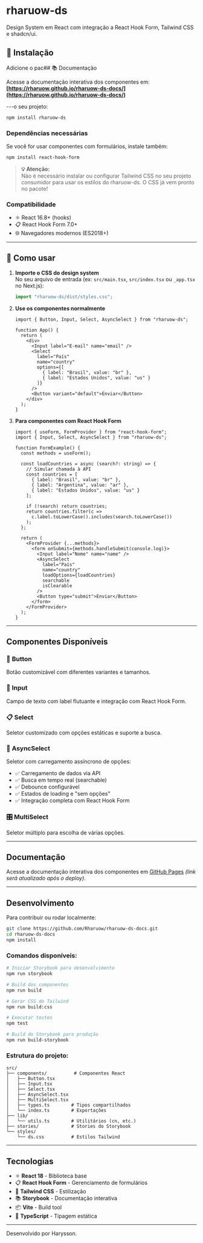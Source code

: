 # rharuow-ds

Design System em React com integração a React Hook Form, Tailwind CSS e shadcn/ui.

## 🚀 Instalação

Adicione o pac## 📚 Documentação

Acesse a documentação interativa dos componentes em:
**[https://rharuow.github.io/rharuow-ds-docs/](https://rharuow.github.io/rharuow-ds-docs/)**

---o seu projeto:

```bash
npm install rharuow-ds
```

### Dependências necessárias

Se você for usar componentes com formulários, instale também:

```bash
npm install react-hook-form
```

> **💡 Atenção:**  
> Não é necessário instalar ou configurar Tailwind CSS no seu projeto consumidor para usar os estilos do rharuow-ds. O CSS já vem pronto no pacote!

### Compatibilidade

- ⚛️ React 16.8+ (hooks)
- 📋 React Hook Form 7.0+
- 🌐 Navegadores modernos (ES2018+)

---

## 📖 Como usar

1. **Importe o CSS do design system**  
   No seu arquivo de entrada (ex: `src/main.tsx`, `src/index.tsx` ou `_app.tsx` no Next.js):

   ```js
   import "rharuow-ds/dist/styles.css";
   ```

2. **Use os componentes normalmente**

   ```tsx
   import { Button, Input, Select, AsyncSelect } from "rharuow-ds";

   function App() {
     return (
       <div>
         <Input label="E-mail" name="email" />
         <Select 
           label="País" 
           name="country"
           options={[
             { label: "Brasil", value: "br" },
             { label: "Estados Unidos", value: "us" }
           ]} 
         />
         <Button variant="default">Enviar</Button>
       </div>
     );
   }
   ```

3. **Para componentes com React Hook Form**

   ```tsx
   import { useForm, FormProvider } from "react-hook-form";
   import { Input, Select, AsyncSelect } from "rharuow-ds";

   function FormExample() {
     const methods = useForm();

     const loadCountries = async (search?: string) => {
       // Simular chamada à API
       const countries = [
         { label: "Brasil", value: "br" },
         { label: "Argentina", value: "ar" },
         { label: "Estados Unidos", value: "us" }
       ];
       
       if (!search) return countries;
       return countries.filter(c => 
         c.label.toLowerCase().includes(search.toLowerCase())
       );
     };

     return (
       <FormProvider {...methods}>
         <form onSubmit={methods.handleSubmit(console.log)}>
           <Input label="Nome" name="name" />
           <AsyncSelect 
             label="País" 
             name="country"
             loadOptions={loadCountries}
             searchable
             isClearable
           />
           <Button type="submit">Enviar</Button>
         </form>
       </FormProvider>
     );
   }
   ```

---

## Componentes Disponíveis

### 🎯 **Button**
Botão customizável com diferentes variantes e tamanhos.

### 📝 **Input**
Campo de texto com label flutuante e integração com React Hook Form.

### 📋 **Select**
Seletor customizado com opções estáticas e suporte a busca.

### 🔄 **AsyncSelect**
Seletor com carregamento assíncrono de opções:
- ✅ Carregamento de dados via API
- ✅ Busca em tempo real (searchable)
- ✅ Debounce configurável
- ✅ Estados de loading e "sem opções"
- ✅ Integração completa com React Hook Form

### 🎛️ **MultiSelect**
Seletor múltiplo para escolha de várias opções.

---

## Documentação

Acesse a documentação interativa dos componentes em [GitHub Pages](#) _(link será atualizado após o deploy)_.

---

## Desenvolvimento

Para contribuir ou rodar localmente:

```bash
git clone https://github.com/Rharuow/rharuow-ds-docs.git
cd rharuow-ds-docs
npm install
```

### Comandos disponíveis:

```bash
# Iniciar Storybook para desenvolvimento
npm run storybook

# Build dos componentes
npm run build

# Gerar CSS do Tailwind
npm run build:css

# Executar testes
npm test

# Build do Storybook para produção
npm run build-storybook
```

### Estrutura do projeto:

```
src/
├── components/          # Componentes React
│   ├── Button.tsx
│   ├── Input.tsx
│   ├── Select.tsx
│   ├── AsyncSelect.tsx
│   ├── MultiSelect.tsx
│   ├── types.ts        # Tipos compartilhados
│   └── index.ts        # Exportações
├── lib/
│   └── utils.ts        # Utilitários (cn, etc.)
├── stories/            # Stories do Storybook
└── styles/
    └── ds.css          # Estilos Tailwind
```

---

## Tecnologias

- ⚛️ **React 18** - Biblioteca base
- 📋 **React Hook Form** - Gerenciamento de formulários
- 🎨 **Tailwind CSS** - Estilização
- 📚 **Storybook** - Documentação interativa
- 📦 **Vite** - Build tool
- 🔷 **TypeScript** - Tipagem estática

---

Desenvolvido por Harysson.
